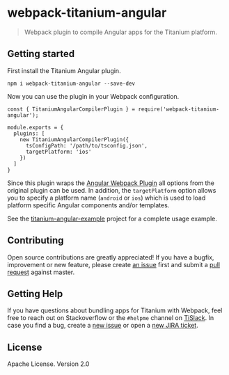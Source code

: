 # webpack-titanium-angular

> Webpack plugin to compile Angular apps for the Titanium platform.

## Getting started

First install the Titanium Angular plugin.

```
npm i webpack-titanium-angular --save-dev
```

Now you can use the plugin in your Webpack configuration.

```
const { TitaniumAngularCompilerPlugin } = require('webpack-titanium-angular');

module.exports = {
  plugins: [
    new TitaniumAngularCompilerPlugin({
      tsConfigPath: '/path/to/tsconfig.json',
      targetPlatform: 'ios'
    })
  ]
}
```

Since this plugin wraps the [Angular Webpack Plugin](https://www.npmjs.com/package/@ngtools/webpack) all options from the original plugin can be used. In addition, the `targetPlatform` option allows you to specify a platform name (`android` or `ios`) which is used to load platform specific Angular components and/or templates.

See the [titanium-angular-example](https://github.com/appcelerator/titanium-angular/tree/master/ti-angular-example) project for a complete usage example.

## Contributing

Open source contributions are greatly appreciated! If you have a bugfix, improvement or new feature, please create
[an issue](https://github.com/appcelerator/titanium-webpack-devkit/issues/new) first and submit a [pull request](https://github.com/appcelerator/titanium-webpack-devkit/pulls/new) against master.

## Getting Help

If you have questions about bundling apps for Titanium with Webpack, feel free to reach out on Stackoverflow or the
`#helpme` channel on [TiSlack](http://tislack.org). In case you find a bug, create a [new issue](/issues/new)
or open a [new JIRA ticket](https://jira.appcelerator.org).

## License

Apache License. Version 2.0
